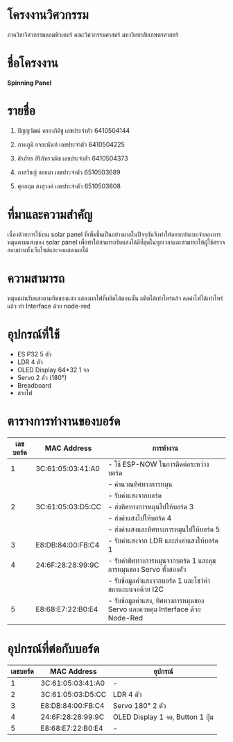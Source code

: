 # โครงงานวิศวกรรม
ภาควิชาวิศวกรรมคอมพิวเตอร์  คณะวิศวกรรมศาสตร์ มหาวิทยาลัยเกษตรศาสตร์


# ชื่อโครงงาน
**Spinning Panel**

# รายชื่อ
1. ปัญญวัฒน์ ครองกิติชู
เลขประจำตัว
6410504144


2. ภาคภูมิ อจละนันท์
เลขประจำตัว
6410504225


3. สิรภัทร สิริภัทรวณิช
เลขประจำตัว
6410504373


4. ภาสวิชญ์ ลอยมา
เลขประจำตัว
6510503689


5. ศุภกฤต สงสุวงค์
เลขประจำตัว
6510503808


# ที่มาและความสำคัญ
เนื่องด้วยการใช้งาน solar panel ที่เพิ่มขึ้นเป็นอย่างมากในปัจจุบันจึงทำให้อยากทำแบบจำลองการหมุนตามแสงของ solar panel เพื่อทำให้สามารถรับแสงได้ดีที่สุดในทุกเวลาและสามารถให้ผู้ใช้ตรวจสอบผ่านทั้งเว็บไซต์และจอแสดงผลได้


# ความสามารถ
หมุนแผ่นรับแสงตามทิศของแสง
แสดงผลไฟที่ผลิตได้ตอนนั้น ผลิตได้เท่าไหร่แล้ว ลดค่าไฟได้เท่าไหร่แล้ว
ทำ Interface ด้วย node-red


# อุปกรณ์ที่ใช้
- ES P32 5 ตัว
- LDR 4 ตัว
- OLED Display 64*32 1 จอ
- Servo 2 ตัว (180°)
- Breadboard
- สายไฟ


# ตารางการทำงานของบอร์ด

| เลขบอร์ด | MAC Address        | การทำงาน                                          |
|-----------|--------------------|-----------------------------------------------------|
| 1         | 3C:61:05:03:41:A0 | - ใช้ ESP-NOW ในการติดต่อระหว่างบอร์ด             |
|           |                    | - คำนวณทิศทางการหมุน                             |
|           |                    | - รับค่าแสงจากบอร์ด                                |
| 2         | 3C:61:05:03:D5:CC | - ส่งทิศทางการหมุนไปให้บอร์ด 3                   |
|           |                    | - ส่งค่าแสงไปให้บอร์ด 4                           |
|           |                    | - ส่งค่าแสงและทิศทางการหมุนไปให้บอร์ด 5        |
| 3         | E8:DB:84:00:FB:C4 | - รับค่าแสงจาก LDR และส่งค่าแสงให้บอร์ด 1         |
| 4         | 24:6F:28:28:99:9C | - รับค่าทิศทางการหมุนจากบอร์ด 1 และคุมการหมุนของ Servo ทั้งสองตัว |
|           |                    | - รับข้อมูลค่าแสงจากบอร์ด 1 และโชว์ค่าสถานะบนจอด้วย I2C |
| 5         | E8:68:E7:22:B0:E4 | - รับข้อมูลค่าแสง, ทิศทางการหมุนของ Servo และควบคุม Interface ด้วย Node-Red |


# อุปกรณ์ที่ต่อกับบอร์ด
<!-- # ตารางการทำงานและอุปกรณ์ที่เชื่อมต่อกับแต่ละบอร์ด -->
| เลขบอร์ด | MAC Address        | อุปกรณ์                                            |
|-----------|--------------------|-----------------------------------------------------|
| 1         | 3C:61:05:03:41:A0 | -                                                     |
| 2         | 3C:61:05:03:D5:CC | LDR 4 ตัว                                           |
| 3         | E8:DB:84:00:FB:C4 | Servo 180° 2 ตัว                                   |
| 4         | 24:6F:28:28:99:9C | OLED Display 1 จอ, Button 1 ปุ่ม                   |
| 5         | E8:68:E7:22:B0:E4 | -                                                     |

<!-- 8. แผนภาพการเชื่อมต่อ

Physical

Logical

**** -->